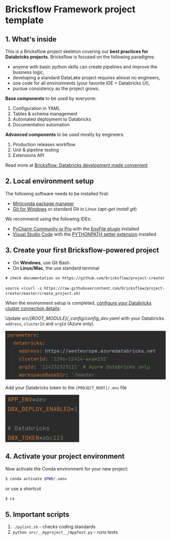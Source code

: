 # Bricksflow Framework project template

## 1. What's inside

This is a Bricksflow project skeleton covering our **best practices for Databricks projects**. Bricksflow is focused on the following paradigms:

* anyone with basic python skills can create pipelines and improve the business logic,
* developing a standard DataLake project requires almost no engineers,
* one code for all environments (your favorite IDE + Databricks UI),
* pursue consistency as the project grows.

**Base components** to be used by everyone:

1. Configuration in YAML
1. Tables & schema management
1. Automated deployment to Databricks
1. Documentation automation

**Advanced components** to be used mostly by engineers:

1. Production releases workflow
1. Unit & pipeline testing
1. Extensions API

Read more at [Bricksflow: Databricks development made convenient
](https://medium.com/datasentics/bricksflow-databricks-development-made-convenient-3b0cc486c856)  

## 2. Local environment setup

The following software needs to be installed first:
  * [Miniconda package manager](https://docs.conda.io/en/latest/miniconda.html)
  * [Git for Windows](https://git-scm.com/download/win) or standard Git in Linux (_apt-get install git_)
  
We recommend using the following IDEs:  
  * [PyCharm Community or Pro](https://www.jetbrains.com/pycharm/download/) with the [EnvFile plugin](https://plugins.jetbrains.com/plugin/7861-envfile) installed
  * [Visual Studio Code](https://code.visualstudio.com/download) with the [PYTHONPATH setter extension](https://marketplace.visualstudio.com/items?itemName=datasentics.pythonpath-setter) installed

## 3. Create your first Bricksflow-powered project

* On **Windows**, use Git Bash.
* On **Linux/Mac**, the use standard terminal 

```
# check documentation on https://github.com/bricksflow/project-creator

source <(curl -s https://raw.githubusercontent.com/bricksflow/project-creator/master/create_project.sh)
```

When the environment setup is completed, [configure your Databricks cluster connection details](https://docs.databricks.com/dev-tools/databricks-connect.html#step-2-configure-connection-properties):

Update *src/[ROOT_MODULE]/_config/config_dev.yaml* with your Databricks `address`, `clusterId` and `orgId` (Azure only).

![](docs/config_dev.png)

Add your Databricks token to the `[PROJECT_ROOT]/.env` file

![](docs/dotenv.png)

## 4. Activate your project environment

Now activate the Conda environment for your new project:

```bash
$ conda activate $PWD/.venv
```

or use a shortcut

```bash
$ ca
```

## 5. Important scripts

1. ```./pylint.sh``` - checks coding standards
1. ```python src/__myproject__/AppTest.py``` - runs tests

